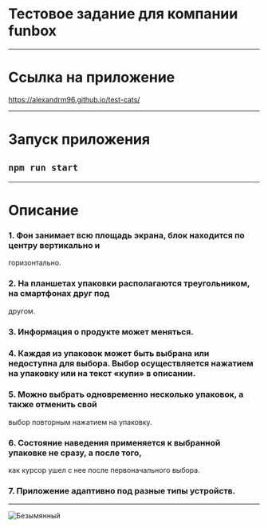 # Тестовое задание для компании funbox
____________________________________________________________________________________________________
# Ссылка на приложение
https://alexandrm96.github.io/test-cats/
____________________________________________________________________________________________________
# Запуск приложения

## `npm run start`
____________________________________________________________________________________________________
# Описание

### 1. Фон занимает всю площадь экрана, блок находится по центру вертикально и 
горизонтально. 
### 2. На планшетах упаковки располагаются треугольником, на смартфонах друг под 
другом. 
### 3. Информация о продукте может меняться. 
### 4. Каждая из упаковок может быть выбрана или недоступна для выбора. Выбор осуществляется нажатием на упаковку или на текст «купи» в описании. 
### 5. Можно выбрать одновременно несколько упаковок, а также отменить свой 
выбор повторным нажатием на упаковку. 
### 6. Состояние наведения применяется к выбранной упаковке не сразу, а после того, 
как курсор ушел с нее после первоначального выбора.
### 7. Приложение адаптивно под разные типы устройств.
____________________________________________________________________________________________________
![Безымянный](https://user-images.githubusercontent.com/91624026/174584650-c7f44834-3db9-4da6-8083-ae22fe4f17fc.png)


